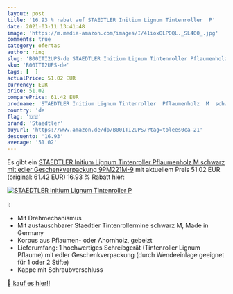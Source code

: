 ```yaml
---
layout: post
title: '16.93 % rabat auf STAEDTLER Initium Lignum Tintenroller  P'
date: 2021-03-11 13:41:48
image: 'https://m.media-amazon.com/images/I/41ioxQLPDQL._SL400_.jpg'
comments: true
category: ofertas
author: ring
slug: 'B00ITI2UPS-de STAEDTLER Initium Lignum Tintenroller Pflaumenholz M...'
sku: 'B00ITI2UPS-de'
tags: [  ]
actualPrice: 51.02 EUR
currency: EUR
price: 51.02
comparePrice: 61.42 EUR
prodname: 'STAEDTLER Initium Lignum Tintenroller  Pflaumenholz  M  schwarz  mit edler Geschenkverpackung  9PM221M-9'
country: 'de'
flag: '🇩🇪'
brand: 'Staedtler'
buyurl: 'https://www.amazon.de/dp/B00ITI2UPS/?tag=tolees0ca-21'
descuento: '16.93'
average: '51.02'
---
```


Es gibt ein [STAEDTLER Initium Lignum Tintenroller  Pflaumenholz  M  schwarz  mit edler Geschenkverpackung  9PM221M-9](https://www.amazon.de/dp/B00ITI2UPS/?tag=tolees0ca-21) mit aktuellem Preis 51.02 EUR (original: 61.42 EUR) 16.93 % Rabatt hier:

[![STAEDTLER Initium Lignum Tintenroller  P](https://m.media-amazon.com/images/I/41ioxQLPDQL._SL400_.jpg)](https://www.amazon.de/dp/B00ITI2UPS/?tag=tolees0ca-21)

ℹ️:

- Mit Drehmechanismus
- Mit austauschbarer Staedtler Tintenrollermine schwarz M, Made in Germany
- Korpus aus Pflaumen- oder Ahornholz, gebeizt
- Lieferumfang: 1 hochwertiges Schreibgerät (Tintenroller Lignum Pflaume) mit edler Geschenkverpackung (durch Wendeeinlage geeignet für 1 oder 2 Stifte)
- Kappe mit Schraubverschluss

[🛒 kauf es hier!!](https://www.amazon.de/dp/B00ITI2UPS/?tag=tolees0ca-21)
